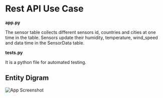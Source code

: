 # Rest API Use Case 

**app.py**

The sensor table collects different sensors id, countries and cities at one time in the table. Sensors update their humidity, temperature, wind_speed and data time in the SensorData table.

**tests.py**

It is a python file for automated testing.


## Entity Digram

![App Screenshot](https://github.com/manishnchoudhary/DemoFlaskAPI/blob/main/ER_Digram.png)
